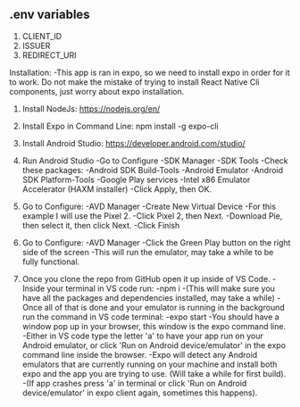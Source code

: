 ## .env variables

1. CLIENT_ID
2. ISSUER
3. REDIRECT_URI

Installation:
-This app is ran in expo, so we need to install expo in order for it to work. Do not make the mistake of trying to install React Native Cli components, just worry about expo installation.

1. Install NodeJs:
   https://nodejs.org/en/

2. Install Expo in Command Line:
   npm install -g expo-cli

3. Install Android Studio:
   https://developer.android.com/studio/

4. Run Android Studio
   -Go to Configure
   -SDK Manager
   -SDK Tools
   -Check these packages:
   -Android SDK Build-Tools
   -Android Emulator
   -Android SDK Platform-Tools
   -Google Play services
   -Intel x86 Emulator Accelerator (HAXM installer)
   -Click Apply, then OK.

5. Go to Configure:
   -AVD Manager
   -Create New Virtual Device
   -For this example I will use the Pixel 2.
   -Click Pixel 2, then Next.
   -Download Pie, then select it, then click Next.
   -Click Finish

6. Go to Configure:
   -AVD Manager
   -Click the Green Play button on the right side of the screen
   -This will run the emulator, may take a while to be fully functional.

7. Once you clone the repo from GitHub open it up inside of VS Code.
   -Inside your terminal in VS code run:
   -npm i
   -(This will make sure you have all the packages and dependencies installed, may take a while)
   -Once all of that is done and your emulator is running in the background run the command in VS code terminal:
   -expo start
   -You should have a window pop up in your browser, this window is the expo command line.
   -Either in VS code type the letter 'a' to have your app run on your Android emulator, or click 'Run on Android device/emulator' in the expo command line inside the browser.
   -Expo will detect any Android emulators that are currently running on your machine and install both expo and the app you are trying to use. (Will take a while for first build).
   -(If app crashes press 'a' in terminal or click 'Run on Android device/emulator' in expo client again, sometimes this happens).
